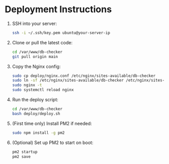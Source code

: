 # Deployment Instructions

1. SSH into your server:
   ```sh
   ssh -i ~/.ssh/key.pem ubuntu@your-server-ip
   ```

2. Clone or pull the latest code:
   ```sh
   cd /var/www/db-checker
   git pull origin main
   ```

3. Copy the Nginx config:
   ```sh
   sudo cp deploy/nginx.conf /etc/nginx/sites-available/db-checker
   sudo ln -sf /etc/nginx/sites-available/db-checker /etc/nginx/sites-enabled/
   sudo nginx -t
   sudo systemctl reload nginx
   ```

4. Run the deploy script:
   ```sh
   cd /var/www/db-checker
   bash deploy/deploy.sh
   ```

5. (First time only) Install PM2 if needed:
   ```sh
   sudo npm install -g pm2
   ```

6. (Optional) Set up PM2 to start on boot:
   ```sh
   pm2 startup
   pm2 save
   ```
